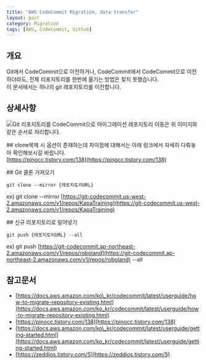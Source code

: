 ```yaml
---
title: "AWS CodeCommit Migration, data transfer"
layout: post
category: Migration
tags: [AWS, CodeCommit, Github]
---
```



## 개요

Git에서 CodeCommit으로 이전하거나, CodeCommit에서 CodeCommit으로 이전하더라도, 전체 리포지토리를 한번에 옮기는 방법은 찾지 못했습니다.<br>
이 문서에서는 하나의 git 레포지토리를 이전합니다.

## 상세사항

![Git 리포지토리를 CodeCommit으로 마이그레이션](https://docs.aws.amazon.com/ko_kr/codecommit/latest/userguide/images/codecommit-migrate-existing.png)
레포지토리 이동은 위 이미지와 같은 순서로 처리합니다.

\#\# clone복제 시 옵션이 존재하는데 차이점에 대해서는 아래 링크에서 자세히 다뤄놓아 확인해보시길 바랍니다\.<br>
[https://pinocc.tistory.com/138](https://pinocc.tistory.com/138)

\#\# Git 클론 가져오기

```
git clone --mirror {레포지토리URL}
```

ex) git clone --mirror [https://git-codecommit.us-west-2.amazonaws.com/v1/repos/KapaTraining](https://git-codecommit.us-west-2.amazonaws.com/v1/repos/KapaTraining)

\#\# 신규 리포지토리로 밀어넣기

```
git push {레포지토리URL} --all
```

ex) git push [https://git-codecommit.ap-northeast-2.amazonaws.com/v1/repos/roboland](https://git-codecommit.ap-northeast-2.amazonaws.com/v1/repos/roboland) --all

## 참고문서

* [https://docs.aws.amazon.com/ko\_kr/codecommit/latest/userguide/how-to-migrate-repository-existing.html](https://docs.aws.amazon.com/ko_kr/codecommit/latest/userguide/how-to-migrate-repository-existing.html)
* [https://pinocc.tistory.com/138](https://pinocc.tistory.com/138)
* [https://docs.aws.amazon.com/ko\_kr/codecommit/latest/userguide/getting-started.html](https://docs.aws.amazon.com/ko_kr/codecommit/latest/userguide/getting-started.html)
* [https://zeddios.tistory.com/5](https://zeddios.tistory.com/5)